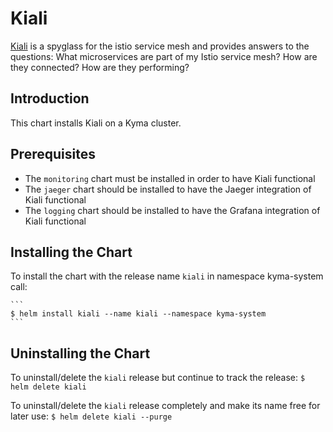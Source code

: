 # Kiali

[Kiali](http://kiali.io) is a spyglass for the istio service mesh and provides answers to the questions:
What microservices are part of my Istio service mesh? How are they connected? How are they performing?

## Introduction

This chart installs Kiali on a Kyma cluster.

## Prerequisites

- The `monitoring` chart must be installed in order to have Kiali functional
- The `jaeger` chart should be installed to have the Jaeger integration of Kiali functional
- The `logging` chart should be installed to have the Grafana integration of Kiali functional


## Installing the Chart

To install the chart with the release name `kiali` in namespace kyma-system call:

    ```
    $ helm install kiali --name kiali --namespace kyma-system
    ```

## Uninstalling the Chart

To uninstall/delete the `kiali` release but continue to track the release:
    ```
    $ helm delete kiali
    ```

To uninstall/delete the `kiali` release completely and make its name free for later use:
    ```
    $ helm delete kiali --purge
    ```
